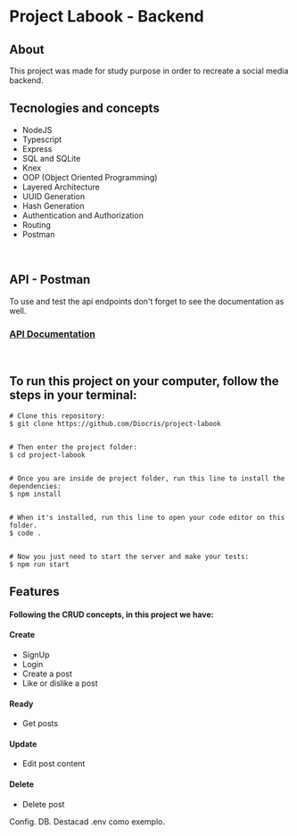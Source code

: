 # Project Labook - Backend

## About
This project was made for study purpose in order to recreate a social media backend.

## Tecnologies and concepts
* NodeJS
* Typescript
* Express
* SQL and SQLite
* Knex
* OOP (Object Oriented Programming)
* Layered Architecture
* UUID Generation
* Hash Generation
* Authentication and Authorization
* Routing
* Postman

</br>

## API - Postman
To use and test the api endpoints don't forget to see the documentation as well.
</br>

### **[API Documentation]()**


</br>

## To run this project on your computer, follow the steps in your terminal:
```
# Clone this repository:
$ git clone https://github.com/Diocris/project-labook


# Then enter the project folder:
$ cd project-labook


# Once you are inside de project folder, run this line to install the dependencies:
$ npm install


# When it's installed, run this line to open your code editor on this folder.
$ code .


# Now you just need to start the server and make your tests:
$ npm run start
```

## Features
#### Following the CRUD concepts, in this project we have:
 
 #### Create
 * SignUp
 * Login
 * Create a post
 * Like or dislike a post
 
 #### Ready
 * Get posts
 
 #### Update
 * Edit post content
 
 #### Delete
 * Delete post
 
 

Config. DB.
Destacad .env como exemplo.



